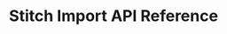 ---
# -------------------------- #
#      PAGE & FORMATTING     #
# -------------------------- #

title: Stitch Import API Reference
permalink: /developers/import-api/api
redirect_from: /integrations/import-api/faq

sidebar: api

keywords: import api, iapi, import, csv, api, api authentication, auth, upsert, validate, status, endpoint, method, methods, access token, api token, return codes, return code, response code, push, pushing data
summary: "The Stitch Import API is a REST API that allows you to push arbitrary data into your Stitch destination."


# -------------------------- #
#      CONTENT CONTROLS      #
# -------------------------- #

product-type: "import-api"
content-type: "api-doc"

key: "import-api-reference"

region-selector: true


# -------------------------- #
#       Stitch Details       #
# -------------------------- #

display_name: "Import API"
name: "import-api"
certified: true
---